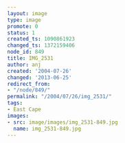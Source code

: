 ```yaml
---
layout: image
type: image
promote: 0
status: 1
created_ts: 1090861923
changed_ts: 1372159406
node_id: 849
title: IMG_2531
author: anj
created: '2004-07-26'
changed: '2013-06-25'
redirect_from:
- "/node/849/"
permalink: "/2004/07/26/img_2531/"
tags:
- East Cape
images:
- src: image/images/img_2531-849.jpg
  name: img_2531-849.jpg
---
```


